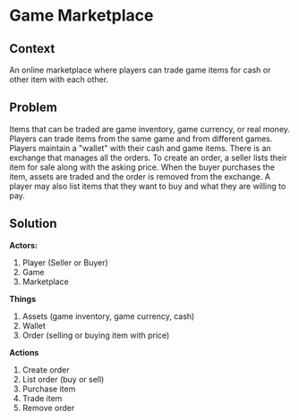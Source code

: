 Game Marketplace
===================

Context
-------------------
An online marketplace where players can trade game items for cash or other item with each other.

Problem
-------------------
Items that can be traded are game inventory, game currency, or real money. 
Players can trade items from the same game and from different games. 
Players maintain a "wallet" with their cash and game items. 
There is an exchange that manages all the orders.
To create an order, a seller lists their item for sale along with the asking price. 
When the buyer purchases the item, assets are traded and the order is removed from the exchange. 
A player may also list items that they want to buy and what they are willing to pay.

Solution
-------------------
**Actors:**
1. Player (Seller or Buyer)
2. Game 
3. Marketplace

**Things**
1. Assets (game inventory, game currency, cash)
2. Wallet
3. Order (selling or buying item with price)

**Actions**
1. Create order
2. List order (buy or sell)
3. Purchase item
1. Trade item
4. Remove order



